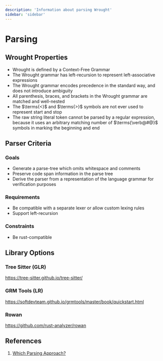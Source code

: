 ```yaml
---
description: 'Information about parsing Wrought'
sidebar: 'sidebar'
---
```


# Parsing

## Wrought Properties

 * Wrought is defined by a Context-Free Grammar
 * The Wrought grammar has left-recursion to represent left-associative expressions
 * The Wrought grammar encodes precedence in the standard way, and does not introduce ambiguity
 * All parenthesis, braces, and brackets in the Wrought grammar are matched and well-nested
 * The $\terms{<}$ and $\terms{>}$ symbols are not ever used to represent start and stop
 * The raw string literal token cannot be parsed by a regular expression, because it uses an arbitrary matching number of $\terms{\verb@#@}$ symbols in marking the beginning and end

## Parser Criteria

### Goals
 * Generate a parse-tree which omits whitespace and comments
 * Preserve code span information in the parse tree
 * Derive the parser from a representation of the language grammar for verification purposes

### Requirements
 * Be compatible with a separate lexer or allow custom lexing rules
 * Support left-recursion

### Constraints
 * Be rust-compatible

## Library Options

### Tree Sitter (GLR)

https://tree-sitter.github.io/tree-sitter/

### GRM Tools (LR)

https://softdevteam.github.io/grmtools/master/book/quickstart.html

### Rowan

https://github.com/rust-analyzer/rowan

## References

1. [Which Parsing Approach?](https://tratt.net/laurie/blog/entries/which_parsing_approach.html)